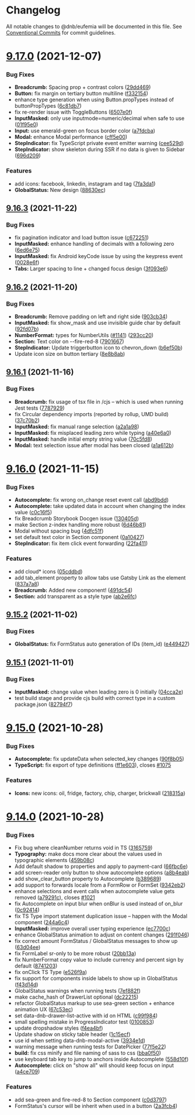 # Changelog

All notable changes to @dnb/eufemia will be documented in this file. See
[Conventional Commits](https://conventionalcommits.org) for commit guidelines.

# [9.17.0](https://github.com/dnbexperience/eufemia/compare/v9.16.3...v9.17.0) (2021-12-07)


### Bug Fixes

* **Breadcrumb:** Spacing prop + contrast colors ([29dd469](https://github.com/dnbexperience/eufemia/commit/29dd4692cc1cb142cb7d49f031ef59aed6453169))
* **Button:** fix margin on tertiary button multiline ([f332154](https://github.com/dnbexperience/eufemia/commit/f332154279f724de7bbacf94000681f04b4f45e5))
* enhance type generation when using Button.propTypes instead of buttonPropTypes ([6c81db7](https://github.com/dnbexperience/eufemia/commit/6c81db7b88f19238a99568ed2616c7505fcb9db3))
* fix re-render issue with ToggleButtons ([6507e0f](https://github.com/dnbexperience/eufemia/commit/6507e0fb18bb970c4772a292153b64310808bb85))
* **InputMasked:** only use inputmode=numeric/decimal when safe to use ([01f95e0](https://github.com/dnbexperience/eufemia/commit/01f95e034e67290acebd6888942ff6bea1cb73fd))
* **Input:** use emerald-green on focus border color ([a7fdcba](https://github.com/dnbexperience/eufemia/commit/a7fdcba6b0ba5b78953aad4ee154106c32e548cc))
* **Modal:** enhance Modal performance ([cff5e00](https://github.com/dnbexperience/eufemia/commit/cff5e00d80550b273df69965a50884d68dfd08e0))
* **StepIndicator:** fix TypeScript private event emitter warning ([cee529d](https://github.com/dnbexperience/eufemia/commit/cee529d742dab37c44c671b23e53c055e91ef560))
* **StepIndicator:** show skeleton during SSR if no data is given to Sidebar ([696d209](https://github.com/dnbexperience/eufemia/commit/696d2098f2839c02707ceb39e328bc99e056b389))


### Features

* add icons: facebook, linkedin, instagram and tag ([7fa3da1](https://github.com/dnbexperience/eufemia/commit/7fa3da1e973a7f2c6de5fb40bb3c23252bd27280))
* **GlobalStatus:** New design ([88630ec](https://github.com/dnbexperience/eufemia/commit/88630ece7c88a94b8234e305cc139f2b713d7ce1))

## [9.16.3](https://github.com/dnbexperience/eufemia/compare/v9.16.2...v9.16.3) (2021-11-22)


### Bug Fixes

* fix pagination indicator and load button issue ([c672251](https://github.com/dnbexperience/eufemia/commit/c6722514d990603d5ebf350bf6bda6da1ccf7141))
* **InputMasked:** enhance handling of decimals with a following zero ([6ed6e75](https://github.com/dnbexperience/eufemia/commit/6ed6e7565d46b60c010c05686e67f07abead60d4))
* **InputMasked:** fix Android keyCode issue by using the keypress event ([0028e6f](https://github.com/dnbexperience/eufemia/commit/0028e6fd8c1d625d6b5576fcc15dfca8ed2d6de1))
* **Tabs:** Larger spacing to line + changed focus design ([3f093e6](https://github.com/dnbexperience/eufemia/commit/3f093e6ed79971301d91bf556e6d7e129a3e658f))

## [9.16.2](https://github.com/dnbexperience/eufemia/compare/v9.16.1...v9.16.2) (2021-11-20)


### Bug Fixes

* **Breadcrumb:** Remove padding on left and right side ([903cb34](https://github.com/dnbexperience/eufemia/commit/903cb34950b4c3366f314f03832bbd3924ded0e0))
* **InputMasked:** fix show_mask and use invisible guide char by default ([92fd07b](https://github.com/dnbexperience/eufemia/commit/92fd07bc26783906303ec593187f98957c7f28f5))
* **NumberFormat:** types for NumberUtils ([#1141](https://github.com/dnbexperience/eufemia/issues/1141)) ([293cc20](https://github.com/dnbexperience/eufemia/commit/293cc20fd9b5f71269a157b68358b8b5b99d7450))
* **Section:** Text color on --fire-red-8 ([7901667](https://github.com/dnbexperience/eufemia/commit/79016672aae9f04f4aeb188f152c95e33b2c8f56))
* **StepIndicator:** Update triggerbutton icon to chevron_down ([b6ef50b](https://github.com/dnbexperience/eufemia/commit/b6ef50b5145561e6663a69114d4dc9238a6d7478))
* Update icon size on button tertiary ([8e8b8ab](https://github.com/dnbexperience/eufemia/commit/8e8b8ab19ac2e0bdcb6478f00c882c9af8ebbcc2))

## [9.16.1](https://github.com/dnbexperience/eufemia/compare/v9.16.0...v9.16.1) (2021-11-16)


### Bug Fixes

* **Breadcrumb:** fix usage of tsx file in /cjs – which is used when running Jest tests ([7787929](https://github.com/dnbexperience/eufemia/commit/7787929e95492a5c408de0f1b2cd8ee05248032a))
* fix Circular dependency imports (reported by rollup, UMD build) ([37c70b2](https://github.com/dnbexperience/eufemia/commit/37c70b29e89872e6963042eb348cea2e0eab742d))
* **InputMasked:** fix manual range selection ([a2a1a98](https://github.com/dnbexperience/eufemia/commit/a2a1a98096e31f109e6037c8a81abbd149787652))
* **InputMasked:** fix misplaced leading zero while typing ([a40e6a0](https://github.com/dnbexperience/eufemia/commit/a40e6a09848471dce04cfd7b5f189d6ff0c50e26))
* **InputMasked:** handle initial empty string value ([70c5fd8](https://github.com/dnbexperience/eufemia/commit/70c5fd853b4e3d36fdc62a87a8301ec01c518f47))
* **Modal:** text selection issue after modal has been closed ([a1a612b](https://github.com/dnbexperience/eufemia/commit/a1a612bd94231d1c0b92e8b0caab6b07d0e13ea6))

# [9.16.0](https://github.com/dnbexperience/eufemia/compare/v9.15.2...v9.16.0) (2021-11-15)


### Bug Fixes

* **Autocomplete:** fix wrong on_change reset event call ([abd9bdd](https://github.com/dnbexperience/eufemia/commit/abd9bdda3eb9f13c265698ed8f09c9d1c17472ef))
* **Autocomplete:** take updated data in account when changing the index value ([c0c16f5](https://github.com/dnbexperience/eufemia/commit/c0c16f542802cad0261ce2898f3f142341fc72a7))
* fix Breadcrumb Storybook Docgen issue ([130405d](https://github.com/dnbexperience/eufemia/commit/130405dd405abb1e99e131dcbd26e40e5680b378))
* make Section z-index handling more robust ([6d46b81](https://github.com/dnbexperience/eufemia/commit/6d46b81831893c3942384f080f6b7e54c88c3249))
* Modal without spacing bug ([4dfc51f](https://github.com/dnbexperience/eufemia/commit/4dfc51fb32f4f7fd7e3981be0cd3594b37d09f7e))
* set default text color in Section component ([0a10427](https://github.com/dnbexperience/eufemia/commit/0a104275fce89ae6745efffda6f3c59a4b068acf))
* **StepIndicator:** fix item click event forwarding ([22fa411](https://github.com/dnbexperience/eufemia/commit/22fa4111e4e43b7bd9eaec542d7c3bd91df0384a))


### Features

* add cloud* icons ([05cddbd](https://github.com/dnbexperience/eufemia/commit/05cddbdb35cf6ce7ada55190162891565242b0aa))
* add tab_element property to allow tabs use Gatsby Link as the element ([837a7a8](https://github.com/dnbexperience/eufemia/commit/837a7a897c811676d523637e119dcdb29b826f80))
* **Breadcrumb:** Added new component! ([491dc54](https://github.com/dnbexperience/eufemia/commit/491dc54a5512128f8e1c24357356853843266a50))
* **Section:** add transparent as a style type ([ab2e6fc](https://github.com/dnbexperience/eufemia/commit/ab2e6fc0ac17baca06b56a0cfc1206001186de55))

## [9.15.2](https://github.com/dnbexperience/eufemia/compare/v9.15.1...v9.15.2) (2021-11-02)


### Bug Fixes

* **GlobalStatus:** fix FormStatus auto generation of IDs (item_id) ([e449427](https://github.com/dnbexperience/eufemia/commit/e449427c0fbfc60308cc7524f4e43b2095bd9991))

## [9.15.1](https://github.com/dnbexperience/eufemia/compare/v9.15.0...v9.15.1) (2021-11-01)


### Bug Fixes

* **InputMasked:** change value when leading zero is 0 initially ([04cca2e](https://github.com/dnbexperience/eufemia/commit/04cca2e18211dc531c31bcf1d53d2633c88d3e9d))
* test build stage and provide cjs build with correct type in a custom package.json ([82794f7](https://github.com/dnbexperience/eufemia/commit/82794f72e9a1d968f6168210fd2c8fbd53df3881))

# [9.15.0](https://github.com/dnbexperience/eufemia/compare/v9.14.0...v9.15.0) (2021-10-28)


### Bug Fixes

* **Autocomplete:** fix updateData when selected_key changes ([90f8b05](https://github.com/dnbexperience/eufemia/commit/90f8b050bdb3c375cb5e0186a72d6f376e1a3cd5))
* **TypeScript:** fix export of type definitions ([ff1e603](https://github.com/dnbexperience/eufemia/commit/ff1e603d757dda67c381b482355169a8013400d6)), closes [#1075](https://github.com/dnbexperience/eufemia/issues/1075)


### Features

* **Icons:** new icons: oil, fridge, factory, chip, charger, brickwall ([218315a](https://github.com/dnbexperience/eufemia/commit/218315aca050ecce46f66f2963d94172848bdf80))

# [9.14.0](https://github.com/dnbexperience/eufemia/compare/v9.13.1...v9.14.0) (2021-10-28)


### Bug Fixes

* Fix bug where cleanNumber returns void in TS ([3165759](https://github.com/dnbexperience/eufemia/commit/3165759fddb58f3ce6135a10f167e138b9de0b3d))
* **Typography:** make docs more clear about the values used in typographic elements ([459b08c](https://github.com/dnbexperience/eufemia/commit/459b08c8cb973e1f46f2e5f79be267fe9e446464))
* Add default shadow to properties and apply to payment-card ([66fbc6e](https://github.com/dnbexperience/eufemia/commit/66fbc6e4bc3a1952dbbd8b7e7c08083bece511b0))
* add screen-reader only button to show autocomplete options ([a8b4eab](https://github.com/dnbexperience/eufemia/commit/a8b4eab5e27c7e4f9c5f2d63a4a03b678937cce8))
* add show_clear_button property to Autocomplete ([b389689](https://github.com/dnbexperience/eufemia/commit/b3896894706ebded51c1a958802263ab182548bb))
* add support to forwards locale from a FormRow or FormSet ([9342eb2](https://github.com/dnbexperience/eufemia/commit/9342eb2303771709ef424d2f27cc459610727258))
* enhance selections and event calls when autocomplete value gets removed ([a79291c](https://github.com/dnbexperience/eufemia/commit/a79291c6a8c818643869de31849e034bf49cb339)), closes [#1021](https://github.com/dnbexperience/eufemia/issues/1021)
* fix Autocomplete on input blur when onBlur is used instead of on_blur ([0c92414](https://github.com/dnbexperience/eufemia/commit/0c924140a62ac9434e3c1f3339811161d515cd99))
* fix TS Type import statement duplication issue – happen with the Modal component ([244a6c4](https://github.com/dnbexperience/eufemia/commit/244a6c44828e7829907b980e6117def9032e03ca))
* **InputMasked:** improve overall user typing experience ([ec7700c](https://github.com/dnbexperience/eufemia/commit/ec7700c843068f52218228b0d302d05209bbd25a))
* enhance GlobalStatus animation to adjust on content changes ([291f046](https://github.com/dnbexperience/eufemia/commit/291f04642838ce894c50c7d357c9eb6a064dde15))
* fix correct amount FormStatus / GlobalStatus messages to show up ([63d04ee](https://github.com/dnbexperience/eufemia/commit/63d04eeba39f17e44e12198603594f2889c4cbcc))
* fix FormLabel sr-only to be more robust ([20bb13a](https://github.com/dnbexperience/eufemia/commit/20bb13a1645d1f6f561302a871c6e1cb934ff276))
* fix NumberFormat copy value to include currency and percent sign by default ([8741203](https://github.com/dnbexperience/eufemia/commit/874120366c4e48902e8a6f734f7efcc64542350e))
* fix onClick TS Type ([e526f9a](https://github.com/dnbexperience/eufemia/commit/e526f9a4dc784a9b02dd0c058d0c0df5ce0f0460))
* fix support for components inside labels to show up in GlobalStatus ([f43d14d](https://github.com/dnbexperience/eufemia/commit/f43d14d9e4886548b7208590df5f40a0a2b2addd))
* GlobalStatus warnings when running tests ([7ef882f](https://github.com/dnbexperience/eufemia/commit/7ef882f6285be139119b69b392ebf11371e9d5ca))
* make cache_hash of DrawerList optional ([dc22215](https://github.com/dnbexperience/eufemia/commit/dc222156f6710be41876bcda0fe20a0e4e02059b))
* refactor GlobalStatus markup to use sea-green section + enhance animation UX ([67c53ec](https://github.com/dnbexperience/eufemia/commit/67c53ec8dcef9f575f224d2394474f05d684e876))
* set data-dnb-drawer-list-active with id on HTML ([c99f984](https://github.com/dnbexperience/eufemia/commit/c99f98481dcc9ae0e8759eaf04701a9031471cc3))
* small spelling mistake in ProgressIndicator test ([0100853](https://github.com/dnbexperience/eufemia/commit/010085340a335d3fd90d6eef7a41df37cbcf40e8))
* update dropshadow styles ([f4ea4bf](https://github.com/dnbexperience/eufemia/commit/f4ea4bfe6ba5cddbae7a94c43b5d5952a594c0b0))
* Update shadow on sticky table header ([1c15ecf](https://github.com/dnbexperience/eufemia/commit/1c15ecfbbf8e7f550ffc3d1e60d1d121dda416c4))
* use id when setting data-dnb-modal-active ([3934e1d](https://github.com/dnbexperience/eufemia/commit/3934e1d2ecbaabbdcbecd4ab847980cd11dc9e55))
* warning message when running tests for DatePicker ([77f5e22](https://github.com/dnbexperience/eufemia/commit/77f5e2291ea8f09cbe4e001aafa4582b9bbb37e1))
* **build:** fix css minify and file naming of sass to css ([bba0f50](https://github.com/dnbexperience/eufemia/commit/bba0f50bbc916f56b242d260beaf6ce9d44b7db3))
* use keyboard tab key to jump to anchors inside Autocomplete ([558d10f](https://github.com/dnbexperience/eufemia/commit/558d10f27358b9f6f75d6f9265b53ae968154038))
* **Autocomplete:** click on "show all" will should keep focus on input ([a4ce709](https://github.com/dnbexperience/eufemia/commit/a4ce709327a60d17b4f0d8f66014cb274ee24496))


### Features

* add sea-green and fire-red-8 to Section component ([c0d3797](https://github.com/dnbexperience/eufemia/commit/c0d3797918afd4914ca1f8f79c859864b64db18d))
* FormStatus's cursor will be inherit when used in a button ([2a3fcb4](https://github.com/dnbexperience/eufemia/commit/2a3fcb40b76e8132c45e0e3eff0e551ec2df9850))
